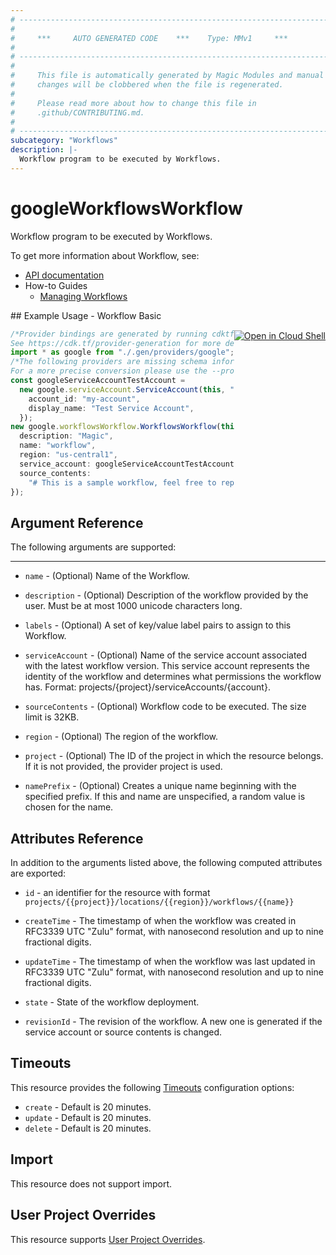 ```yaml
---
# ----------------------------------------------------------------------------
#
#     ***     AUTO GENERATED CODE    ***    Type: MMv1     ***
#
# ----------------------------------------------------------------------------
#
#     This file is automatically generated by Magic Modules and manual
#     changes will be clobbered when the file is regenerated.
#
#     Please read more about how to change this file in
#     .github/CONTRIBUTING.md.
#
# ----------------------------------------------------------------------------
subcategory: "Workflows"
description: |-
  Workflow program to be executed by Workflows.
---
```


# googleWorkflowsWorkflow

Workflow program to be executed by Workflows.

To get more information about Workflow, see:

* [API documentation](https://cloud.google.com/workflows/docs/reference/rest/v1/projects.locations.workflows)
* How-to Guides
  * [Managing Workflows](https://cloud.google.com/workflows/docs/creating-updating-workflow)

<div class = "oics-button" style="float: right; margin: 0 0 -15px">
  <a href="https://console.cloud.google.com/cloudshell/open?cloudshell_git_repo=https%3A%2F%2Fgithub.com%2Fterraform-google-modules%2Fdocs-examples.git&cloudshell_working_dir=workflow_basic&cloudshell_image=gcr.io%2Fgraphite-cloud-shell-images%2Fterraform%3Alatest&open_in_editor=main.tf&cloudshell_print=.%2Fmotd&cloudshell_tutorial=.%2Ftutorial.md" target="_blank">
    <img alt="Open in Cloud Shell" src="//gstatic.com/cloudssh/images/open-btn.svg" style="max-height: 44px; margin: 32px auto; max-width: 100%;">
  </a>
</div>
## Example Usage - Workflow Basic

```typescript
/*Provider bindings are generated by running cdktf get.
See https://cdk.tf/provider-generation for more details.*/
import * as google from "./.gen/providers/google";
/*The following providers are missing schema information and might need manual adjustments to synthesize correctly: google.
For a more precise conversion please use the --provider flag in convert.*/
const googleServiceAccountTestAccount =
  new google.serviceAccount.ServiceAccount(this, "test_account", {
    account_id: "my-account",
    display_name: "Test Service Account",
  });
new google.workflowsWorkflow.WorkflowsWorkflow(this, "example", {
  description: "Magic",
  name: "workflow",
  region: "us-central1",
  service_account: googleServiceAccountTestAccount.id,
  source_contents:
    "# This is a sample workflow, feel free to replace it with your source code\n#\n# This workflow does the following:\n# - reads current time and date information from an external API and stores\n#   the response in CurrentDateTime variable\n# - retrieves a list of Wikipedia articles related to the day of the week\n#   from CurrentDateTime\n# - returns the list of articles as an output of the workflow\n# FYI, In terraform you need to escape the $$ or it will cause errors.\n\n- getCurrentTime:\n    call: http.get\n    args:\n        url: https://us-central1-workflowsample.cloudfunctions.net/datetime\n    result: CurrentDateTime\n- readWikipedia:\n    call: http.get\n    args:\n        url: https://en.wikipedia.org/w/api.php\n        query:\n            action: opensearch\n            search: ${CurrentDateTime.body.dayOfTheWeek}\n    result: WikiResult\n- returnOutput:\n    return: ${WikiResult.body[1]}\n",
});

```

## Argument Reference

The following arguments are supported:

***

*   `name` -
    (Optional)
    Name of the Workflow.

*   `description` -
    (Optional)
    Description of the workflow provided by the user. Must be at most 1000 unicode characters long.

*   `labels` -
    (Optional)
    A set of key/value label pairs to assign to this Workflow.

*   `serviceAccount` -
    (Optional)
    Name of the service account associated with the latest workflow version. This service
    account represents the identity of the workflow and determines what permissions the workflow has.
    Format: projects/{project}/serviceAccounts/{account}.

*   `sourceContents` -
    (Optional)
    Workflow code to be executed. The size limit is 32KB.

*   `region` -
    (Optional)
    The region of the workflow.

*   `project` - (Optional) The ID of the project in which the resource belongs.
    If it is not provided, the provider project is used.

*   `namePrefix` - (Optional) Creates a unique name beginning with the
    specified prefix. If this and name are unspecified, a random value is chosen for the name.

## Attributes Reference

In addition to the arguments listed above, the following computed attributes are exported:

*   `id` - an identifier for the resource with format `projects/{{project}}/locations/{{region}}/workflows/{{name}}`

*   `createTime` -
    The timestamp of when the workflow was created in RFC3339 UTC "Zulu" format, with nanosecond resolution and up to nine fractional digits.

*   `updateTime` -
    The timestamp of when the workflow was last updated in RFC3339 UTC "Zulu" format, with nanosecond resolution and up to nine fractional digits.

*   `state` -
    State of the workflow deployment.

*   `revisionId` -
    The revision of the workflow. A new one is generated if the service account or source contents is changed.

## Timeouts

This resource provides the following
[Timeouts](https://developer.hashicorp.com/terraform/plugin/sdkv2/resources/retries-and-customizable-timeouts) configuration options:

* `create` - Default is 20 minutes.
* `update` - Default is 20 minutes.
* `delete` - Default is 20 minutes.

## Import

This resource does not support import.

## User Project Overrides

This resource supports [User Project Overrides](https://registry.terraform.io/providers/hashicorp/google/latest/docs/guides/provider_reference#user_project_override).

